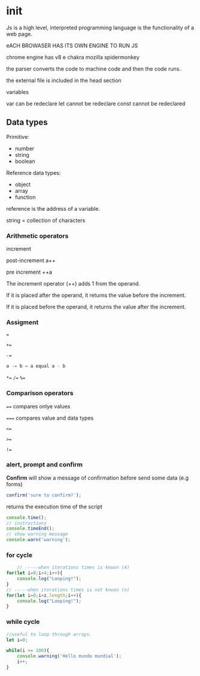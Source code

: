 # init 

Js is a high level, interpreted programming language
is the functionality of a web page.

eACH BROWASER HAS ITS OWN ENGINE TO RUN JS

chrome engine has v8
e chakra
mozilla spidermonkey

the parser converts the code to machine code and then the code runs.

the external file is included in the head section

variables

var can be redeclare
let cannot be redeclare
const cannot be redeclared


## Data types

Primitive:
- number
- string
- boolean

Reference data types:
- object
- array
- function


reference is the address of a variable.

string = collection of characters



### Arithmetic operators

increment

post-increment
a++

pre increment
++a

The increment operator (++) adds 1 from the operand.

If it is placed after the operand, it returns the value before the increment.

If it is placed before the operand, it returns the value after the increment.

### Assigment

`=`

`+=`

`-=`

```js
a -= b = a equal a - b
```

`*=`
`/=`
`%=`

### Comparison operators

`==`
compares onlye values

`===`
compares value and data types

`<=`

`>=`

`!=`


### alert, prompt and confirm

**Confirm** will show a message of confirmation before send some data (e.g forms)

```js
confirm('sure to confirm?');
```


returns the execution time of the script
```js
console.time();
// instructions
console.timeEnd();
// show warning message
console.warn('warning');
```


### for cycle

```js
    // -----when iterations times is knwon (4)
for(let i=0;i<4;i++){
    console.log("Looping!");
}
// -----when iterations times is not knwon (n)
for(let i=0;i<z.length;i++){
    console.log("Looping!");
}
```

### while cycle

```js
//useful to loop through arrays.
let i=0;

while(i >= 100){
    console.warning('Hello mundo mundial');
    i++;
}

```

```js

```


